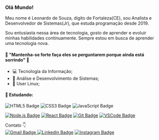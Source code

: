  
### Olá Mundo! 
Meu nome é Leonardo de Souza, digito de Fortaleza(CE), sou Analista e Desenvolvedor de Sistemas(Jr), que estuda programação desde 2019.

Sou entusiasta nessa área de tecnologia, gosto de aprender e evoluir minhas habilidades continuamente. Sempre estou em busca de aprender uma tecnologia nova.

#### 📄 "Mantenha-se forte faça eles se perguntarem porque ainda está sorrindo" 👊

- 💻 Tecnologia da Informação;  
- 📑 Análise e Desenvolvimento de Sistemas;  
- 🐧 User Linux;

#### :rocket: Estudando:
![HTML5 Badge](https://img.shields.io/badge/-HTML5-E34F26?style=flat&logo=html5&logoColor=white)
![CSS3 Badge](https://img.shields.io/badge/-CSS3-1572B6?style=flat&logo=css3&logoColor=white)
![JavaScript Badge](https://img.shields.io/badge/-JavaScript-yellow?style=flat&logo=javascript&logoColor=white)

<a href="https://nodejs.org" target="_blank"> ![Node.js Badge](https://img.shields.io/badge/-Node.js-339933?style=flat&logo=node.js&logoColor=white)</a>
<a href="https://reactjs.org/" target="_blank"> ![React Badge](https://img.shields.io/badge/-React-61DAFB?style=flat&logo=react&logoColor=white)</a>
<a href="https://git-scm.com" target="_blank"> ![Git Badge](https://img.shields.io/badge/-Git-F05032?style=flat&logo=git&logoColor=white)</a>
<a href="https://code.visualstudio.com" target="_blank"> ![VSCode Badge](https://img.shields.io/badge/-VSCode-007ACC?style=flat&logo=visual-studio-code&logoColor=white)</a>

Contato 👇<br>
[![Gmail Badge](https://img.shields.io/badge/-leosouza1392@gmail.com-ff0000?style=flat-square&logo=Gmail&logoColor=white&link=mailto:leosouza1392@gmail.com)](mailto:leosouza1392@gmail.com)[
![Linkedin Badge](https://img.shields.io/badge/-LinkedIn-blue?style=flat-square&logo=Linkedin&logoColor=white&link=https://www.linkedin.com/in/leonardo-de-souza-07a169172/)](https://www.linkedin.com/in/leonardo-de-souza-07a169172/)
[![Instagram Badge](https://img.shields.io/badge/-Instagram-violet?style=flat-square&logo=Instagram&logoColor=white&link=https://www.instagram.com/leonnardo_watch/)](https://www.instagram.com/leonnardo_watch/)
